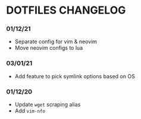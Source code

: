 # DOTFILES CHANGELOG

### 01/12/21

- Separate config for vim & neovim
- Move neovim configs to lua

### 03/01/21

- Add feature to pick symlink options based on OS

### 01/12/20

- Update `wget` scraping alias
- Add `vim-nfo`
